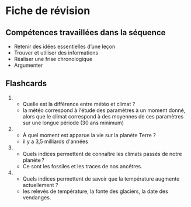 # Fiche de révision


## Compétences travaillées dans la séquence

- Retenir des idées essentielles d’une leçon
- Trouver et utiliser des informations
- Réaliser une frise chronologique
- Argumenter


## Flashcards


<div markdown class="flashcard">

1. 
    - Quelle est la différence entre météo et climat ?
    - la météo correspond à l'étude des paramètres à un moment donné, alors que le climat correspond à des moyennes de ces paramètres sur une longue période (30 ans minimum)
2. 
    - À quel moment est apparue la vie sur la planète Terre ?
    - il y a 3,5 milliards d'années
3. 
    - Quels indices permettent de connaître les climats passés de notre planète ?
    - Ce sont les fossiles et les traces de nos ancêtres.

4. 
    - Quels indices permettent de savoir que la température augmente actuellement ?
    - les relevés de température, la fonte des glaciers, la date des vendanges.
</div>
